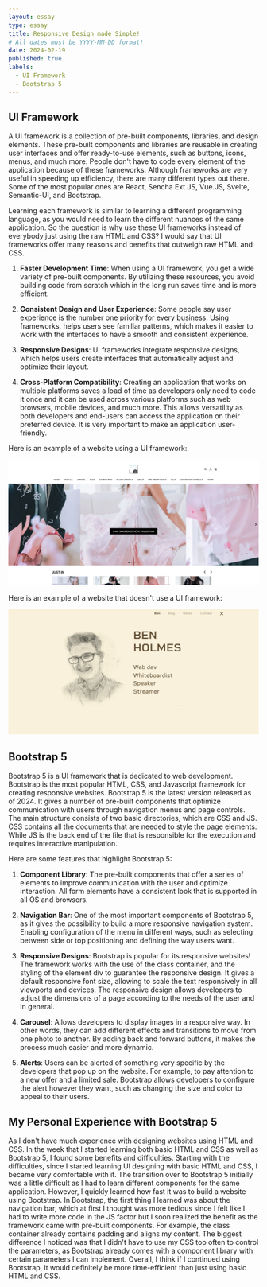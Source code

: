 ```yaml
---
layout: essay
type: essay
title: Responsive Design made Simple!
# All dates must be YYYY-MM-DD format!
date: 2024-02-19
published: true
labels:
  - UI Framework
  - Bootstrap 5
---
```


## UI Framework

A UI framework is a collection of pre-built components, libraries, and design elements. These pre-built components and libraries are reusable in creating user interfaces and offer ready-to-use elements, such as buttons, icons, menus, and much more. People don't have to code every element of the application because of these frameworks. Although frameworks are very useful in speeding up efficiency, there are many different types out there. Some of the most popular ones are React, Sencha Ext JS, Vue.JS, Svelte, Semantic-UI, and Bootstrap.

Learning each framework is similar to learning a different programming language, as you would need to learn the different nuances of the same application. So the question is why use these UI frameworks instead of everybody just using the raw HTML and CSS? I would say that UI frameworks offer many reasons and benefits that outweigh raw HTML and CSS.

1) **Faster Development Time**: When using a UI framework, you get a wide variety of pre-built components. By utilizing these resources, you avoid building code from scratch which in the long run saves time and is more efficient.
   
2) **Consistent Design and User Experience**: Some people say user experience is the number one priority for every business. Using frameworks, helps users see familiar patterns, which makes it easier to work with the interfaces to have a smooth and consistent experience.
   
3) **Responsive Designs**: UI frameworks integrate responsive designs, which helps users create interfaces that automatically adjust and optimize their layout.
   
4) **Cross-Platform Compatibility**: Creating an application that works on multiple platforms saves a load of time as developers only need to code it once and it can be used across various platforms such as web browsers, mobile devices, and much more. This allows versatility as both developers and end-users can access the application on their preferred device. It is very important to make an application user-friendly.

Here is an example of a website using a UI framework:
<p align="center">
<img width="600px" class="rounded float-start pe-4" src="../img/Chirofish.png">
</p>

Here is an example of a website that doesn't use a UI framework:
<p align="center">
<img width="600px" class="rounded float-start pe-4" src="../img/Ben Holmes.png">
</p>

## Bootstrap 5

Bootstrap 5 is a UI framework that is dedicated to web development. Bootstrap is the most popular HTML, CSS, and Javascript framework for creating responsive websites. Bootstrap 5 is the latest version released as of 2024. It gives a number of pre-built components that optimize communication with users through navigation menus and page controls. The main structure consists of two basic directories, which are CSS and JS. CSS contains all the documents that are needed to style the page elements. While JS is the back end of the file that is responsible for the execution and requires interactive manipulation.

Here are some features that highlight Bootstrap 5:

1) **Component Library**: The pre-built components that offer a series of elements to improve communication with the user and optimize interaction. All form elements have a consistent look that is supported in all OS and browsers.
     
2) **Navigation Bar**: One of the most important components of Bootstrap 5, as it gives the possibility to build a more responsive navigation system. Enabling configuration of the menu in different ways, such as selecting between side or top positioning and defining the way users want.
   
3) **Responsive Designs**: Bootstrap is popular for its responsive websites! The framework works with the use of the class container, and the styling of the element div to guarantee the responsive design. It gives a default responsive font size, allowing to scale the text responsively in all viewports and devices. The responsive design allows developers to adjust the dimensions of a page according to the needs of the user and in general.
   
4) **Carousel**: Allows developers to display images in a responsive way. In other words, they can add different effects and transitions to move from one photo to another. By adding back and forward buttons, it makes the process much easier and more dynamic.

5) **Alerts**: Users can be alerted of something very specific by the developers that pop up on the website. For example, to pay attention to a new offer and a limited sale. Bootstrap allows developers to configure the alert however they want, such as changing the size and color to appeal to their users.
   
## My Personal Experience with Bootstrap 5

As I don't have much experience with designing websites using HTML and CSS. In the week that I started learning both basic HTML and CSS as well as Bootstrap 5, I found some benefits and difficulties. Starting with the difficulties, since I started learning UI designing with basic HTML and CSS, I became very comfortable with it. The transition over to Bootstrap 5 initially was a little difficult as I had to learn different components for the same application. However, I quickly learned how fast it was to build a website using Bootstrap. In Bootstrap, the first thing I learned was about the navigation bar, which at first I thought was more tedious since I felt like I had to write more code in the JS factor but I soon realized the benefit as the framework came with pre-built components. For example, the class container already contains padding and aligns my content. The biggest difference I noticed was that I didn't have to use my CSS too often to control the parameters, as Bootstrap already comes with a component library with certain parameters I can implement. Overall, I think if I continued using Bootstrap, it would definitely be more time-efficient than just using basic HTML and CSS.
